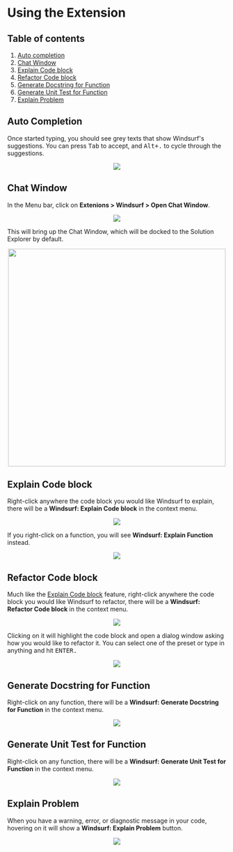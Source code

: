 # Using the Extension

## Table of contents
1. [Auto completion](#auto-completion)
2. [Chat Window](#chat-window)
3. [Explain Code block](#explain-code-block)
4. [Refactor Code block](#refactor-code-block)
5. [Generate Docstring for Function](#generate-docstring-for-function)
6. [Generate Unit Test for Function](#generate-unit-test-for-function)
7. [Explain Problem](#explain-problem)

## Auto Completion
Once started typing, you should see grey texts that show Windsurf's suggestions. You can press <kbd>Tab</kbd> to accept, and <kbd>Alt+.</kbd> to cycle through the suggestions.

<p align="center">
  <image src="images/using_auto_completion.png"/>
</p>

## Chat Window
In the Menu bar, click on **Extenions > Windsurf > Open Chat Window**.
<p align="center">
  <image src="images/using_chat_window.png"/>
</p>

This will bring up the Chat Window, which will be docked to the Solution Explorer by default.
<p align="center">
  <image src="images/using_chat_window_ui.png" height="500"/>
</p>

## Explain Code block
Right-click anywhere the code block you would like Windsurf to explain, there will be a **Windsurf: Explain Code block** in the context menu.

<p align="center">
  <image src="images/using_explain_code_block.png"/>
</p>

If you right-click on a function, you will see **Windsurf: Explain Function** instead.

<p align="center">
  <image src="images/using_explain_function.png"/>
</p>

## Refactor Code block
Much like the [Explain Code block](#explain-code-block) feature, right-click anywhere the code block you would like Windsurf to refactor, there will be a **Windsurf: Refactor Code block** in the context menu.

<p align="center">
  <image src="images/using_refactor_code_block.png"/>
</p>

Clicking on it will highlight the code block and open a dialog window asking how you would like to refactor it. You can select one of the preset or type in anything and hit <kbd>ENTER</kdb>.
<p align="center">
  <image src="images/using_refactor_code_block_1.png"/>
</p>

## Generate Docstring for Function
Right-click on any function, there will be a **Windsurf: Generate Docstring for Function** in the context menu.

<p align="center">
  <image src="images/using_generate_docstring.png"/>
</p>

## Generate Unit Test for Function
Right-click on any function, there will be a **Windsurf: Generate Unit Test for Function** in the context menu.

<p align="center">
  <image src="images/using_generate_unit_test.png"/>
</p>

## Explain Problem
When you have a warning, error, or diagnostic message in your code, hovering on it will show a **Windsurf: Explain Problem** button.

<p align="center">
  <image src="images/using_explain_problem.png"/>
</p>
